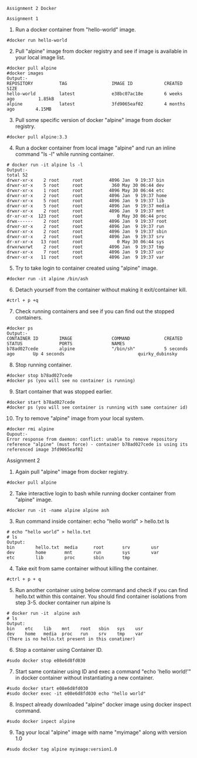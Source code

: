 	Assignment 2 Docker

	Assignment 1
1. Run a docker container from "hello-world" image.
```
#docker run hello-world
```
2. Pull "alpine" image from docker registry and see if image is available in your local image list.
```
#docker pull alpine
#docker images
Output:-
REPOSITORY          TAG                 IMAGE ID            CREATED             SIZE
hello-world         latest              e38bc07ac18e        6 weeks ago         1.85kB
alpine              latest              3fd9065eaf02        4 months ago        4.15MB
```
3. Pull some specific version of docker "alpine" image from docker registry.
```
#docker pull alpine:3.3
```
4. Run a docker container from local image "alpine" and run an inline command "ls -l" while running container.
```
# docker run -it alpine ls -l
Output:-
total 52
drwxr-xr-x    2 root     root          4096 Jan  9 19:37 bin
drwxr-xr-x    5 root     root           360 May 30 06:44 dev
drwxr-xr-x    1 root     root          4096 May 30 06:44 etc
drwxr-xr-x    2 root     root          4096 Jan  9 19:37 home
drwxr-xr-x    5 root     root          4096 Jan  9 19:37 lib
drwxr-xr-x    5 root     root          4096 Jan  9 19:37 media
drwxr-xr-x    2 root     root          4096 Jan  9 19:37 mnt
dr-xr-xr-x  123 root     root             0 May 30 06:44 proc
drwx------    2 root     root          4096 Jan  9 19:37 root
drwxr-xr-x    2 root     root          4096 Jan  9 19:37 run
drwxr-xr-x    2 root     root          4096 Jan  9 19:37 sbin
drwxr-xr-x    2 root     root          4096 Jan  9 19:37 srv
dr-xr-xr-x   13 root     root             0 May 30 06:44 sys
drwxrwxrwt    2 root     root          4096 Jan  9 19:37 tmp
drwxr-xr-x    7 root     root          4096 Jan  9 19:37 usr
drwxr-xr-x   11 root     root          4096 Jan  9 19:37 var
```

5. Try to take login to container created using "alpine" image.
```
#docker run -it alpine /bin/ash
```
6. Detach yourself from the container without making it exit/container kill.
```
#ctrl + p +q
```
7. Check running containers and see if you can find out the stopped containers.
```
#docker ps
Output:-
CONTAINER ID        IMAGE               COMMAND             CREATED             STATUS              PORTS               NAMES
b78ad027cede        alpine              "/bin/sh"           5 seconds ago       Up 4 seconds                            quirky_dubinsky
```
8. Stop running container.
```
#docker stop b78ad027cede
#docker ps (you will see no container is running)
```

9. Start container that was stopped earlier.

```
#docker start b78ad027cede
#docker ps (you will see container is running with same container id)
```
10. Try to remove "alpine" image from your local system.
```
#docker rmi alpine
Oupout:-
Error response from daemon: conflict: unable to remove repository 	reference "alpine" (must force) - container b78ad027cede is using its 	referenced image 3fd9065eaf02
```

Assignment 2

1. Again pull "alpine" image from docker registry.
```
#docker pull alpine
```
2. Take interactive login to bash while running docker container from "alpine" image.
```
#docker run -it -name alpine alpine ash
```
3. Run command inside container: echo "hello world" > hello.txt ls
```
# echo “hello world” > hello.txt
# ls
Output: 
bin        hello.txt  media      root       srv        usr
dev        home       mnt        run        sys        var
etc        lib        proc       sbin       tmp
```
4. Take exit from same container without killing the container.
```
#ctrl + p + q
```
5. Run another container using below command and check if you can find hello.txt within this container. You should find container isolations from step 3-5. docker container run alpine ls

```
# docker run -it  alpine ash
# ls
Output:
bin    etc    lib    mnt    root   sbin   sys    usr
dev    home   media  proc   run    srv    tmp    var
(There is no hello.txt present in this conatiner)
```

6. Stop a container using Container ID.
```
#sudo docker stop e08e6d8fd030
```
7. Start same container using ID and exec a command "echo 'hello world!'" in docker container without instantiating a new container.
```
#sudo docker start e08e6d8fd030
#sudo docker exec -it e08e6d8fd030 echo "hello world"
```
8. Inspect already downloaded "alpine" docker image using docker inspect command.
```
#sudo docker inpect alpine
```
9. Tag your local "alpine" image with name "myimage" along with version 1.0
```
#sudo docker tag alpine myimage:version1.0
```
